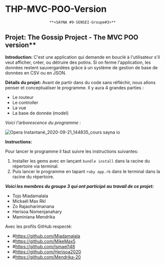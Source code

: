 # THP-MVC-POO-Version

						**<SAYNA #9-SENSEI-Groupe#3>**
			   

## Projet: The Gossip Project - The MVC POO version**

**Introduction:**
C'est une application qui demande en bouclé à l'utilisateur s'il veut afficher, créer, ou détruire des potins. Si on ferme l'application, les données restent sauvergardées grâce à un système de gestion de base de données en CSV ou en JSON.

**Détails du projet:**
Avant de partir dans du code sans réfléchir, nous allons penser et conceptualiser le programme. Il y aura 4 grandes parties :

-   Le routeur
-   Le controller
-   La vue
-   La base de donnée (model)


*Voici l'arborescence du programme :*

![Opera Instantané_2020-09-21_144835_cours sayna io](https://user-images.githubusercontent.com/68474669/93763459-01961000-fc01-11ea-93e2-fc8d93ed0c32.png)


**Instructions:**

 Pour lancer le programme il faut suivre les instructions suivantes:

 1. Installer les gems avec en lançant  `bundle install`  dans la racine du répertoire via terminal.
 2. Puis lancer le programme en tapant `ruby app.rb` dans le terminal dans la racine du répertoire.

***Voici les membres du groupe 3 qui ont participé au travail de ce projet:***
 - Tojo Miadamalala
 - Mickaël Max Rkl
 - Zo Rajaoharimanana
 - Herisoa Nomenjanahary
 - Maminiana Mendrika

Avec les profils GitHub respecté:
 - #https://github.com/Miadamalala
 - #https://github.com/MikeMax5
 - #https://github.com/Ismael148
 - #https://github.com/Herisoa2020
 - #https://github.com/Mendrika-20


